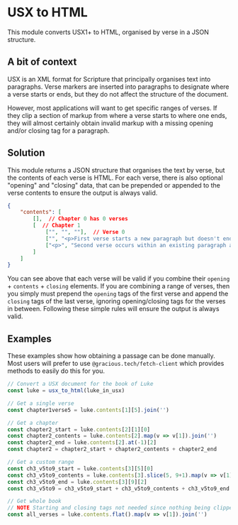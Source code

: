 # USX to HTML

This module converts USX1+ to HTML, organised by verse in a JSON structure.

## A bit of context
USX is an XML format for Scripture that principally organises text into paragraphs. Verse markers are inserted into paragraphs to designate where a verse starts or ends, but they do not affect the structure of the document.

However, most applications will want to get specific ranges of verses. If they clip a section of markup from where a verse starts to where one ends, they will almost certainly obtain invalid markup with a missing opening and/or closing tag for a paragraph.

## Solution
This module returns a JSON structure that organises the text by verse, but the contents of each verse is HTML. For each verse, there is also optional "opening" and "closing" data, that can be prepended or appended to the verse contents to ensure the output is always valid.

```json
{
    "contents": [
        [],  // Chapter 0 has 0 verses
        [  // Chapter 1
            ["", "", ""],  // Verse 0
            ["", "<p>First verse starts a new paragraph but doesn't end it. ", "</p>"],
            ["<p>", "Second verse occurs within an existing paragraph and ends it.</p>", ""]
        ]
    ]
}
```

You can see above that each verse will be valid if you combine their `opening` + `contents` + `closing` elements. If you are combining a range of verses, then you simply must prepend the `opening` tags of the first verse and append the `closing` tags of the last verse, ignoring opening/closing tags for the verses in between. Following these simple rules will ensure the output is always valid.

## Examples
These examples show how obtaining a passage can be done manually. Most users will prefer to use `@gracious.tech/fetch-client` which provides methods to easily do this for you.

```js
// Convert a USX document for the book of Luke
const luke = usx_to_html(luke_in_usx)

// Get a single verse
const chapter1verse5 = luke.contents[1][5].join('')

// Get a chapter
const chapter2_start = luke.contents[2][1][0]
const chapter2_contents = luke.contents[2].map(v => v[1]).join('')
const chapter2_end = luke.contents[2].at(-1)[2]
const chapter2 = chapter2_start + chapter2_contents + chapter2_end

// Get a custom range
const ch3_v5to9_start = luke.contents[3][5][0]
const ch3_v5to9_contents = luke.contents[3].slice(5, 9+1).map(v => v[1]).join('')
const ch3_v5to9_end = luke.contents[3][9][2]
const ch3_v5to9 = ch3_v5to9_start + ch3_v5to9_contents + ch3_v5to9_end

// Get whole book
// NOTE Starting and closing tags not needed since nothing being clipped
const all_verses = luke.contents.flat().map(v => v[1]).join('')
```
